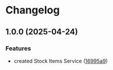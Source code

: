# Changelog

## 1.0.0 (2025-04-24)


### Features

* created Stock Items Service ([16995a9](https://github.com/matheusguim21/festa-dos-bairros-api/commit/16995a904400f7f80d2d549713b521e5a1213b92))
